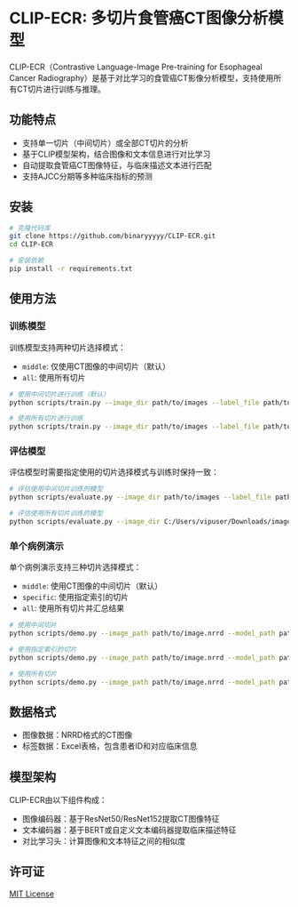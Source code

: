 # CLIP-ECR: 多切片食管癌CT图像分析模型

CLIP-ECR（Contrastive Language-Image Pre-training for Esophageal Cancer Radiography）是基于对比学习的食管癌CT影像分析模型，支持使用所有CT切片进行训练与推理。

## 功能特点

- 支持单一切片（中间切片）或全部CT切片的分析
- 基于CLIP模型架构，结合图像和文本信息进行对比学习
- 自动提取食管癌CT图像特征，与临床描述文本进行匹配
- 支持AJCC分期等多种临床指标的预测

## 安装

```bash
# 克隆代码库
git clone https://github.com/binaryyyyy/CLIP-ECR.git
cd CLIP-ECR

# 安装依赖
pip install -r requirements.txt
```

## 使用方法

### 训练模型

训练模型支持两种切片选择模式：
- `middle`: 仅使用CT图像的中间切片（默认）
- `all`: 使用所有切片

```bash
# 使用中间切片进行训练（默认）
python scripts/train.py --image_dir path/to/images --label_file path/to/labels.xlsx

# 使用所有切片进行训练
python scripts/train.py --image_dir path/to/images --label_file path/to/labels.xlsx --slice_selection all
```

### 评估模型

评估模型时需要指定使用的切片选择模式与训练时保持一致：

```bash
# 评估使用中间切片训练的模型
python scripts/evaluate.py --image_dir path/to/images --label_file path/to/labels.xlsx --model_path path/to/checkpoint.pth

# 评估使用所有切片训练的模型
python scripts/evaluate.py --image_dir C:/Users/vipuser/Downloads/image --label_file C:/Users/vipuser/Downloads/table_info.xlsx --slice_selection all
```

### 单个病例演示

单个病例演示支持三种切片选择模式：
- `middle`: 使用CT图像的中间切片（默认）
- `specific`: 使用指定索引的切片
- `all`: 使用所有切片并汇总结果

```bash
# 使用中间切片
python scripts/demo.py --image_path path/to/image.nrrd --model_path path/to/checkpoint.pth

# 使用指定索引的切片
python scripts/demo.py --image_path path/to/image.nrrd --model_path path/to/checkpoint.pth --slice_selection specific --slice_idx 50

# 使用所有切片
python scripts/demo.py --image_path path/to/image.nrrd --model_path path/to/checkpoint.pth --slice_selection all
```

## 数据格式

- 图像数据：NRRD格式的CT图像
- 标签数据：Excel表格，包含患者ID和对应临床信息
  
## 模型架构

CLIP-ECR由以下组件构成：
- 图像编码器：基于ResNet50/ResNet152提取CT图像特征
- 文本编码器：基于BERT或自定义文本编码器提取临床描述特征
- 对比学习头：计算图像和文本特征之间的相似度

## 许可证

[MIT License](LICENSE)
